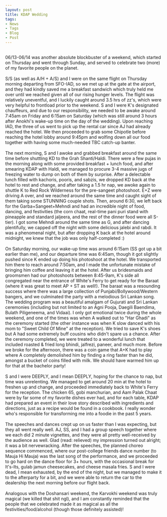 ```yaml
---
layout: post
title: KDAP Wedding
tags:
- News
- Tags
- Blog
- Post
---
```

<br/>
06/13-06/14 was another absolute blockbuster of a weekend, which started on Thursday and went through Sunday, and served to celebrate two (more) of my favorite people on the planet.
<br/>
<br/>
S/S (as well as A/H + A/S) and I were on the same flight on Thursday morning departing from SFO-IAD, so we met up at the gate at the airport, and they had kindly saved me a breakfast sandwich which truly held me over until we reached given all of our rising hunger levels. The flight was relatively uneventful, and I luckily caught around 3.5 hrs of zz's, which were very helpful to frontload prior to the weekend. S and I were K's designated chauffeurs, and due to our responsibility, we needed to be awake around 7:45am on Friday and 6:15am on Saturday (which was still around 3 hours after Anokhi's wake-up time on the day of the wedding). Upon reaching IAD, the three of us went to pick up the rental car since AJ had already reached the hotel. We then proceeded to grab some Chipotle before reaching the hotel lobby around 9:45pm and wolfing down all our food together with having some much-needed TBC catch-up banter.
<br/>
<br/>
The next morning, S and I awoke and grabbed breakfast around the same time before shuttling KD to the Grah Shanti/Haldi. There were a few pujas in the morning along with some provided breakfast + lunch food, and after smearing KDAP with Haldi, we managed to procure 3-4 massive jugs of freezing water to dump on both of them by surprise. After a delectable lunch filled with kachoris, pooris, and sabzis, we dropped KD back at the hotel to rest and change, and after taking a 1.5 hr nap, we awoke again to shuttle K to Red Rock Wilderness for the pre-sangeet photoshoot. E+Z were driving A over, and we reached around the same time and caught sight of them taking some STUNNING couple shots. Then, around 6:30, we left back for the Garba+Sangeet+Mehndi and had an incredible night of food, dancing, and festivities (the corn chaat, real-time pani puri stand with pineapple and standard jaljeera, and the rest of the dinner food were all S-tier). I got some Mehndi around the same time as G, and after dancing plentifully, we capped off the night with some delicious jalebi and rabdi. It was a phenomenal night, but after dropping K back at the hotel around midnight, we knew that the job was only half-completed :)
<br/>
<br/>
On Saturday morning, our wake-up time was around 6:15am (SS got up a bit earlier than me), and our departure time was 6:45am, though it got slightly pushed since K ended up doing his photoshoot at the hotel. We transported him there to reach around 7:50am, and I made the unfortunate mistake of bringing him coffee and leaving it at the hotel. After us bridesmaids and groomsmen had our photoshoots between 8:45-9am, K's side all congregated near the entrance of White's Ferry to get ready for the Baraat (where it was great to meet AP + ST as well!). The baraat was a resounding success where there was a large collection of Punjabi/Bollywood/Western bangers, and we culminated the party with a melodious Sri Lankan song. The wedding program was a beautiful amalgam of Gujurati and Sri Lankan ceremonies (including but not limited to an Agni Pooja, Daegili Baendima, Bulath Piligeneema, and Vidaai). I only got emotional twice during the whole weekend, and one of the times was when A walked out to "Har Ghadi" as the ceremony started (the other instance was when K slow danced with his mom to "Sweet Child Of Mine" at the reception). We tried to save K's shoes but A had some extremely buff cousins who didn't spare us a chance. After the ceremony completed, we were treated to a wonderful lunch that included roasted & fried long bhindi, jalfrezi, paneer, and much more. Before we broke for the afternoon, there was a coin game that A+K had to play where A completely demolished him by finding a ring faster than he did, amongst a bucket of coins filled with milk. We should have warmed him up for that at the bachelor party!
<br/>
<br/>
S and I were DEEPLY, and I mean DEEPLY, hoping for the chance to nap, but time was unrelenting. We managed to get around 20 min at the hotel to freshen up and change, and proceeded immediately back to White's Ferry for the reception. The chicken 65, gobi manchurian, and Aam Palak Chaat were by far some of my favorite dishes ever had, and for each table, KDAP had prepared an event in their love story described with ingredients and directions, just as a recipe would be found in a cookbook. I really wonder who's responsible for transforming me into a foodie in the past 5 years.
<br/>
<br/>
The speeches and dances crept up on us faster than I was expecting, but they all went really well. AJ, SS, and I had a group speech together where we each did 2 minute vignettes, and they were all pretty well-received by the audience as well. Glad (read: relieved) my impression turned out alright; it was a bit nervewracking. After the speeches, the planned choreo sequence commenced, where our post-college friends dance number (to Mauja Hi Mauja) was the last song of the performance, and we proceeded to go hard on the dance floor for 3+ hours, with the occasional break for It's-Its, gulab jamun cheesecakes, and cheese masala fries. S and I were dead, I mean exhausted, by the end of the night, but we managed to make it to the afterparty for a bit, and we were able to return the car to the dealership the next morning before our flight back.
<br/>
<br/>
Analogous with the Doshansari weekend, the Karvokhi weekend was truly magical (we killed that shit ngl), and I am constantly reminded that the people that we celebrated made it as magical as all the festivities/food/alcohol (though those definitely assisted)!